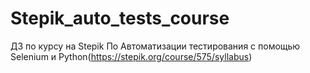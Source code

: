 # Stepik_auto_tests_course
ДЗ по курсу на Stepik По Автоматизации тестирования с помощью Selenium и Python(https://stepik.org/course/575/syllabus)
